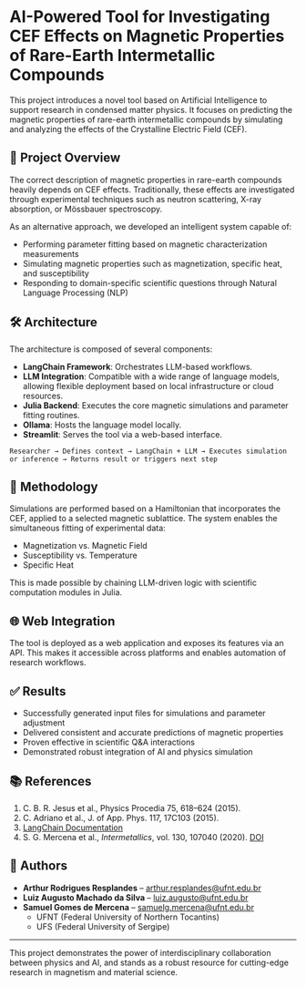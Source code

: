 # AI-Powered Tool for Investigating CEF Effects on Magnetic Properties of Rare-Earth Intermetallic Compounds

This project introduces a novel tool based on Artificial Intelligence to support research in condensed matter physics. It focuses on predicting the magnetic properties of rare-earth intermetallic compounds by simulating and analyzing the effects of the Crystalline Electric Field (CEF).

## 🧠 Project Overview

The correct description of magnetic properties in rare-earth compounds heavily depends on CEF effects. Traditionally, these effects are investigated through experimental techniques such as neutron scattering, X-ray absorption, or Mössbauer spectroscopy.

As an alternative approach, we developed an intelligent system capable of:

- Performing parameter fitting based on magnetic characterization measurements
- Simulating magnetic properties such as magnetization, specific heat, and susceptibility
- Responding to domain-specific scientific questions through Natural Language Processing (NLP)

## 🛠 Architecture

The architecture is composed of several components:

- **LangChain Framework**: Orchestrates LLM-based workflows.
- **LLM Integration**: Compatible with a wide range of language models, allowing flexible deployment based on local infrastructure or cloud resources.
- **Julia Backend**: Executes the core magnetic simulations and parameter fitting routines.
- **Ollama**: Hosts the language model locally.
- **Streamlit**: Serves the tool via a web-based interface.

```
Researcher → Defines context → LangChain + LLM → Executes simulation or inference → Returns result or triggers next step
```

## 🔬 Methodology

Simulations are performed based on a Hamiltonian that incorporates the CEF, applied to a selected magnetic sublattice. The system enables the simultaneous fitting of experimental data:

- Magnetization vs. Magnetic Field
- Susceptibility vs. Temperature
- Specific Heat

This is made possible by chaining LLM-driven logic with scientific computation modules in Julia.

## 🌐 Web Integration

The tool is deployed as a web application and exposes its features via an API. This makes it accessible across platforms and enables automation of research workflows.

## ✅ Results

- Successfully generated input files for simulations and parameter adjustment
- Delivered consistent and accurate predictions of magnetic properties
- Proven effective in scientific Q&A interactions
- Demonstrated robust integration of AI and physics simulation

## 📚 References

1. C. B. R. Jesus et al., Physics Procedia 75, 618–624 (2015).
2. C. Adriano et al., J. of App. Phys. 117, 17C103 (2015).
3. [LangChain Documentation](https://python.langchain.com/docs/introduction/)
4. S. G. Mercena et al., *Intermetallics*, vol. 130, 107040 (2020). [DOI](https://doi.org/10.1016/j.intermet.2020.107040)

## 👥 Authors

- **Arthur Rodrigues Resplandes** – [arthur.resplandes@ufnt.edu.br](mailto:arthur.resplandes@ufnt.edu.br)  
- **Luiz Augusto Machado da Silva** – [luiz.augusto@ufnt.edu.br](mailto:luiz.augusto@ufnt.edu.br)  
- **Samuel Gomes de Mercena** – [samuelg.mercena@ufnt.edu.br](mailto:samuelg.mercena@ufnt.edu.br)  
  - UFNT (Federal University of Northern Tocantins)  
  - UFS (Federal University of Sergipe)

---

This project demonstrates the power of interdisciplinary collaboration between physics and AI, and stands as a robust resource for cutting-edge research in magnetism and material science.